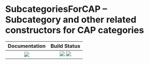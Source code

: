 <!-- BEGIN HEADER -->
# SubcategoriesForCAP – Subcategory and other related constructors for CAP categories

| **Documentation**         | **Build Status**                                            |
|:-------------------------:|:-----------------------------------------------------------:|
| [![][docs-img]][docs-url] | [![][tests-img]][tests-url] [![][codecov-img]][codecov-url] |
<!-- END HEADER -->

<!-- BEGIN FOOTER -->
[docs-img]: https://img.shields.io/badge/docs-stable-blue.svg
[docs-url]: https://homalg-project.github.io/SubcategoriesForCAP/doc/chap0.html

[tests-img]: https://github.com/homalg-project/SubcategoriesForCAP/workflows/Tests/badge.svg
[tests-url]: https://github.com/homalg-project/SubcategoriesForCAP/actions?query=workflow%3ATests

[codecov-img]: https://codecov.io/gh/homalg-project/SubcategoriesForCAP/branch/master/graph/badge.svg
[codecov-url]: https://codecov.io/gh/homalg-project/SubcategoriesForCAP
<!-- END FOOTER -->
